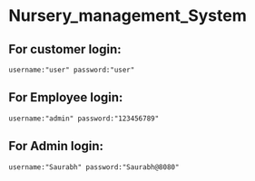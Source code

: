 # Nursery_management_System

## For  customer login:

    username:"user" password:"user"
    
## For  Employee login:

    username:"admin" password:"123456789"
    
## For  Admin login:

    username:"Saurabh" password:"Saurabh@8080"
